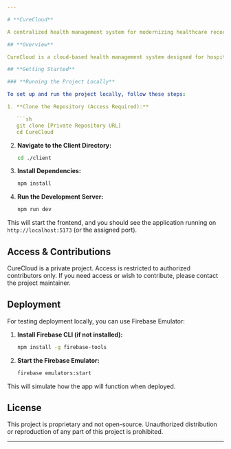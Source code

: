 ```yaml
---

# **CureCloud**

A centralized health management system for modernizing healthcare record-keeping and patient management.

## **Overview**

CureCloud is a cloud-based health management system designed for hospitals and clinics. It streamlines patient information storage, specialist bookings, and medical record management, eliminating the need for physical records. The goal is to provide a universal healthcare platform with potential AI-driven insights in future iterations.

## **Getting Started**

### **Running the Project Locally**

To set up and run the project locally, follow these steps:

1. **Clone the Repository (Access Required):**

   ```sh
   git clone [Private Repository URL]
   cd CureCloud
   ```

2. **Navigate to the Client Directory:**

   ```sh
   cd ./client
   ```

3. **Install Dependencies:**

   ```sh
   npm install
   ```

4. **Run the Development Server:**
   ```sh
   npm run dev
   ```

This will start the frontend, and you should see the application running on `http://localhost:5173` (or the assigned port).

## **Access & Contributions**

CureCloud is a private project. Access is restricted to authorized contributors only. If you need access or wish to contribute, please contact the project maintainer.

## **Deployment**

For testing deployment locally, you can use Firebase Emulator:

1. **Install Firebase CLI (if not installed):**

   ```sh
   npm install -g firebase-tools
   ```

2. **Start the Firebase Emulator:**
   ```sh
   firebase emulators:start
   ```

This will simulate how the app will function when deployed.

## **License**

This project is proprietary and not open-source. Unauthorized distribution or reproduction of any part of this project is prohibited.

---
```


